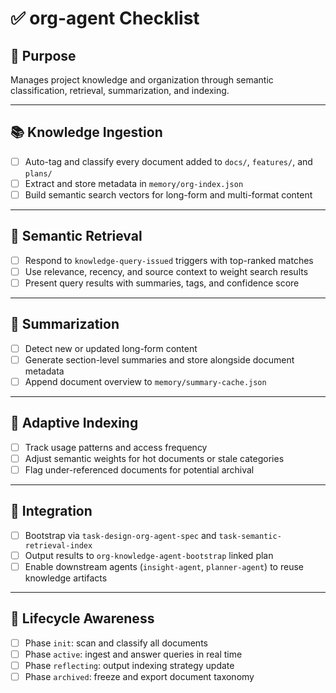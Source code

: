 # ✅ org-agent Checklist

## 🧭 Purpose
Manages project knowledge and organization through semantic classification, retrieval, summarization, and indexing.

---

## 📚 Knowledge Ingestion
- [ ] Auto-tag and classify every document added to `docs/`, `features/`, and `plans/`
- [ ] Extract and store metadata in `memory/org-index.json`
- [ ] Build semantic search vectors for long-form and multi-format content

---

## 🧠 Semantic Retrieval
- [ ] Respond to `knowledge-query-issued` triggers with top-ranked matches
- [ ] Use relevance, recency, and source context to weight search results
- [ ] Present query results with summaries, tags, and confidence score

---

## 🧾 Summarization
- [ ] Detect new or updated long-form content
- [ ] Generate section-level summaries and store alongside document metadata
- [ ] Append document overview to `memory/summary-cache.json`

---

## 🔁 Adaptive Indexing
- [ ] Track usage patterns and access frequency
- [ ] Adjust semantic weights for hot documents or stale categories
- [ ] Flag under-referenced documents for potential archival

---

## 🔂 Integration
- [ ] Bootstrap via `task-design-org-agent-spec` and `task-semantic-retrieval-index`
- [ ] Output results to `org-knowledge-agent-bootstrap` linked plan
- [ ] Enable downstream agents (`insight-agent`, `planner-agent`) to reuse knowledge artifacts

---

## 🧬 Lifecycle Awareness
- [ ] Phase `init`: scan and classify all documents
- [ ] Phase `active`: ingest and answer queries in real time
- [ ] Phase `reflecting`: output indexing strategy update
- [ ] Phase `archived`: freeze and export document taxonomy
